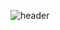 ![header](https://capsule-render.vercel.app/api?type=waving&color=gradient&height=150&section=header&text=GeunSam2&fontSize=70)
